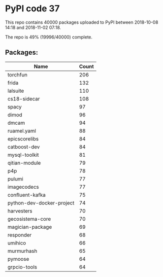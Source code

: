 # PyPI code 37

This repo contains 40000 packages uploaded to PyPI between 
2018-10-08 14:18 and 2018-11-02 07:18.

The repo is 49% (19996/40000) complete.

## Packages:

| Name  | Count |
| ----- | ----- |
| torchfun | 206 |
| frida | 132 |
| lalsuite | 110 |
| cs18-sidecar | 108 |
| spacy | 97 |
| dimod | 96 |
| dmcam | 94 |
| ruamel.yaml | 88 |
| epicscorelibs | 84 |
| catboost-dev | 84 |
| mysql-toolkit | 81 |
| qitian-module | 79 |
| p4p | 78 |
| pulumi | 77 |
| imagecodecs | 77 |
| confluent-kafka | 75 |
| python-dev-docker-project | 74 |
| harvesters | 70 |
| gecosistema-core | 70 |
| magician-package | 69 |
| responder | 68 |
| umihico | 66 |
| murmurhash | 65 |
| pymoose | 64 |
| grpcio-tools | 64 |


